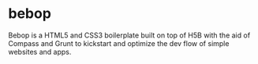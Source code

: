 bebop
=====

Bebop is a HTML5 and CSS3 boilerplate built on top of H5B with the aid of Compass and Grunt to kickstart and optimize the dev flow of simple websites and apps.
